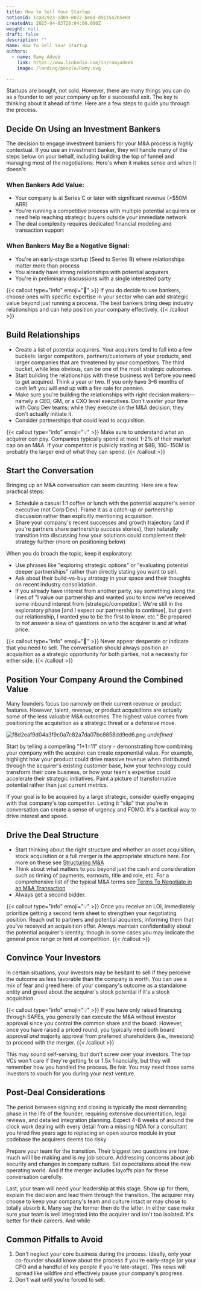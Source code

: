 ```yaml
---
title: How to Sell Your Startup
notionId: 1ca82923-1d09-8072-be6d-d9115a2b5e84
createdAt: 2025-04-03T20:04:00.000Z
weight: null
draft: false
description: ""
Name: How to Sell Your Startup
authors:
  - name: Ramy Adeeb
    link: https://www.linkedin.com/in/ramyadeeb
    image: /landing/people/Ramy.svg

---
```



Startups are bought, not sold. However, there are many things you can do as a founder to set your company up for a successful exit. The key is thinking about it ahead of time. Here are a few steps to guide you through the process.


## Decide On Using an Investment Bankers


The decision to engage investment bankers for your M&A process is highly contextual. If you use an investment banker, they will handle many of the steps below on your behalf, including building the top of funnel and managing most of the negotiations. Here's when it makes sense and when it doesn't:


### When Bankers Add Value:

- Your company is at Series C or later with significant revenue (>$50M ARR)
- You're running a competitive process with multiple potential acquirers or need help reaching strategic buyers outside your immediate network
- The deal complexity requires dedicated financial modeling and transaction support

### When Bankers May Be a Negative Signal:

- You're an early-stage startup (Seed to Series B) where relationships matter more than process
- You already have strong relationships with potential acquirers
- You're in preliminary discussions with a single interested party

{{< callout type="info" emoji="📄" >}}
If you do decide to use bankers, choose ones with specific expertise in your sector who can add strategic value beyond just running a process. The best bankers bring deep industry relationships and can help position your company effectively.
{{< /callout >}}


## Build Relationships

- Create a list of potential acquirers. Your acquirers tend to fall into a few buckets: larger competitors, partners/customers of your products, and larger companies that are threatened by your competitors. The third bucket, while less obvious, can be one of the most strategic outcomes.
- Start building the relationships with these business _well_ before you need to get acquired. Think a year or two. If you only have 3–6 months of cash left you will end up with a fire sale for pennies.
- Make sure you're building the relationships with right decision makers—namely a CEO, GM, or a CXO level executives.  Don't waster your time with Corp Dev teams; while they execute on the M&A decision, they don't actually initiate it.
- Consider partnerships that could lead to acquisition.

{{< callout type="info" emoji="💡" >}}
Make sure to understand what an acquirer _can_ pay. Companies typically spend at most 1-2% of their market cap on an M&A. If your competitor is publicly trading at $8B, $100-$150M is probably the larger end of what they can spend.
{{< /callout >}}


## Start the Conversation


Bringing up an M&A conversation can seem daunting. Here are a few practical steps:

- Schedule a casual 1:1 coffee or lunch with the potential acquirer's senior executive (not Corp Dev). Frame it as a catch-up or partnership discussion rather than explicitly mentioning acquisition.
- Share your company's recent successes and growth trajectory (and if you're partners share partnership success stories), then naturally transition into discussing how your solutions could complement their strategy further (more on positioning below)

When you do broach the topic, keep it exploratory:

- Use phrases like "exploring strategic options" or "evaluating potential deeper partnerships" rather than directly stating you want to sell.
- Ask about their build-vs-buy strategy in your space and their thoughts on recent industry consolidation.
- If you already have interest from another party, say something along the lines of "I value our partnership and wanted you to know we've received some inbound interest from [strategic/competitor]. We're still in the exploratory phase [and I expect our partnership to continue], but given our relationship, I wanted you to be the first to know, etc." Be prepared to _not_ answer a slew of questions on who the acquirer is and at what price.

{{< callout type="info" emoji="📄" >}}
Never appear desperate or indicate that you need to sell. The conversation should always position an acquisition as a strategic opportunity for both parties, not a necessity for either side.
{{< /callout >}}


## Position Your Company Around the Combined Value


Many founders focus too narrowly on their current revenue or product features. However, talent, revenue, or product acquisitions are actually some of the less valuable M&A outcomes. The highest value comes from positioning the acquisition as a strategic threat or a defensive move.


![f8d2eaf9d04a3f9c0a7c82a7da07bc8858dd9ed6.png](/notion_assets/f8d2eaf9d04a3f9c0a7c82a7da07bc8858dd9ed6.png) *undefined*


Start by telling a compelling "1+1=11" story - demonstrating how combining your company with the acquirer can create exponential value. For example, highlight how your product could drive massive revenue when distributed through the acquirer's existing customer base, how your technology could transform their core business, or how your team's expertise could accelerate their strategic initiatives. Paint a picture of transformative potential rather than just current metrics.


If your goal is to be acquired by a large strategic, consider quietly engaging with that company's top competitor. Letting it "slip" that you're in conversation can create a sense of urgency and FOMO. It's a tactical way to drive interest and speed.


## Drive the Deal Structure

- Start thinking about the right structure and whether an asset acquisition, stock acquisition or a full merger is the appropriate structure here. For more on these see [Structuring M&A](https://1984.vc/docs/founders-handbook/mergers-and-acquisitions/structuring/)
- Think about what matters to you beyond just the cash and consideration such as timing of payments, earnouts, title and role, etc. For a comprehensive list of the typical M&A terms see [Terms To Negotiate in an M&A Transaction](https://1984.vc/docs/founders-handbook/mergers-and-acquisitions/terms/)
- Always get a second bidder.

{{< callout type="info" emoji="💡" >}}
Once you receive an LOI, immediately prioritize getting a second term sheet to strengthen your negotiating position. Reach out to partners and potential acquirers, informing them that you've received an acquisition offer. Always maintain confidentiality about the potential acquirer's identity, though in some cases you may indicate the general price range or hint at competition.
{{< /callout >}}


## Convince Your Investors


In certain situations, your investors may be hesitant to sell if they perceive the outcome as less favorable than the company is worth. You can use a mix of fear and greed here:  of your company's outcome as a standalone entity and greed about the acquirer's stock potential if it's a stock acquisition.


{{< callout type="info" emoji="💡" >}}
If you have only raised financing through SAFEs, you generally can execute the M&A without investor approval since you control the common share and the board. However, once you have raised a priced round, you typically need both board approval _and_ majority approval from preferred shareholders (i.e., investors) to proceed with the merger.
{{< /callout >}}


This may sound self-serving, but don't screw over your investors. The top VCs won't care if they're getting 1x or 1.5x financially, but they will remember how you handled the process. Be fair.  You may need those same investors to vouch for you during your next venture. 


## Post-Deal Considerations


The period between signing and closing is typically the most demanding phase in the life of the founder, requiring extensive documentation, legal reviews, and detailed integration planning. Expect 4-8 weeks of around the clock work dealing with every detail from a missing NDA for a consultant you hired five years ago to replacing an open source module in your codebase the acquirers deems too risky


Prepare your team for the transition. Their biggest two questions are how much will I be making and is my job secure. Addressing concerns about job security and changes in company culture. Set expectations about the new operating world. And if the merger includes layoffs plan for these conversation carefully.


Last, your team will need your leadership at this stage. Show up for them, explain the decision and lead them through the transition. The acquirer may choose to keep your company's team and culture intact or may chose to totally absorb it. Many say the former then do the latter. In either case make sure your team is well integrated into the acquirer and isn't too isolated. It's better for their careers. And while 


## Common Pitfalls to Avoid

1. Don't neglect your core business during the process. Ideally, only your co-founder should know about the process if you're early-stage (or your CFO and a handful of key people if you're late-stage). This news will spread like wildfire and effectively pause your company's progress.
2. Don't wait until you're forced to sell.
